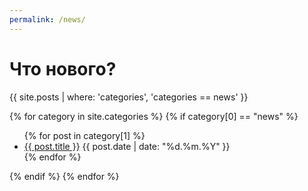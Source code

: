 ```yaml
---
permalink: /news/
---
```

# Что нового?

{{ site.posts | where: 'categories', 'categories == news' }}

{% for category in site.categories %}
  {% if category[0] == "news" %}
  <ul>
    {% for post in category[1] %}
      <li><a href="{{ post.url }}">{{ post.title }}</a> {{ post.date | date: "%d.%m.%Y" }}</li>
    {% endfor %}
  </ul>
  {% endif %}
{% endfor %}
